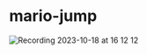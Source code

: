 # mario-jump

![Recording 2023-10-18 at 16 12 12](https://github.com/MrNasc/mario-jump/assets/67760646/7f5daf8a-9706-4d94-bcfa-558f8bf88fd6)
